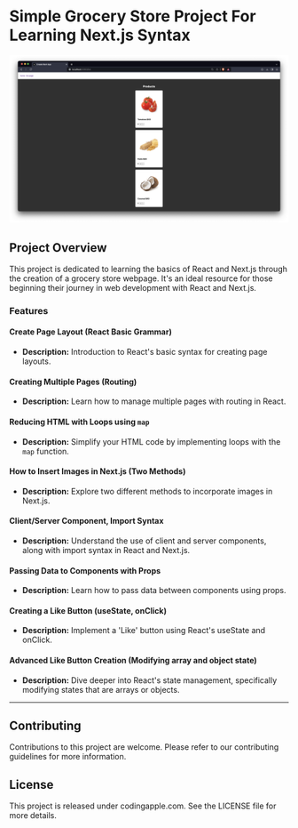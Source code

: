 # Simple Grocery Store Project For Learning Next.js Syntax

![Thumbnail of Next.js Project Page](/fresh/public/thumbnail.png)

## Project Overview
This project is dedicated to learning the basics of React and Next.js through the creation of a grocery store webpage. It's an ideal resource for those beginning their journey in web development with React and Next.js.

### Features

#### Create Page Layout (React Basic Grammar)
- **Description:** Introduction to React's basic syntax for creating page layouts.

#### Creating Multiple Pages (Routing)
- **Description:** Learn how to manage multiple pages with routing in React.

#### Reducing HTML with Loops using `map`
- **Description:** Simplify your HTML code by implementing loops with the `map` function.

#### How to Insert Images in Next.js (Two Methods)
- **Description:** Explore two different methods to incorporate images in Next.js.

#### Client/Server Component, Import Syntax
- **Description:** Understand the use of client and server components, along with import syntax in React and Next.js.

#### Passing Data to Components with Props
- **Description:** Learn how to pass data between components using props.

#### Creating a Like Button (useState, onClick)
- **Description:** Implement a 'Like' button using React's useState and onClick.

#### Advanced Like Button Creation (Modifying array and object state)
- **Description:** Dive deeper into React's state management, specifically modifying states that are arrays or objects.

---

## Contributing
Contributions to this project are welcome. Please refer to our contributing guidelines for more information.

## License
This project is released under codingapple.com. See the LICENSE file for more details.
